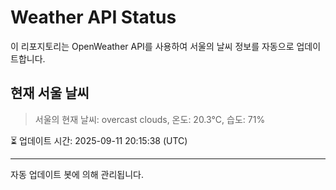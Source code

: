 
# Weather API Status

이 리포지토리는 OpenWeather API를 사용하여 서울의 날씨 정보를 자동으로 업데이트합니다.

## 현재 서울 날씨
> 서울의 현재 날씨: overcast clouds, 온도: 20.3°C, 습도: 71%

⏳ 업데이트 시간: 2025-09-11 20:15:38 (UTC)

---
자동 업데이트 봇에 의해 관리됩니다.
